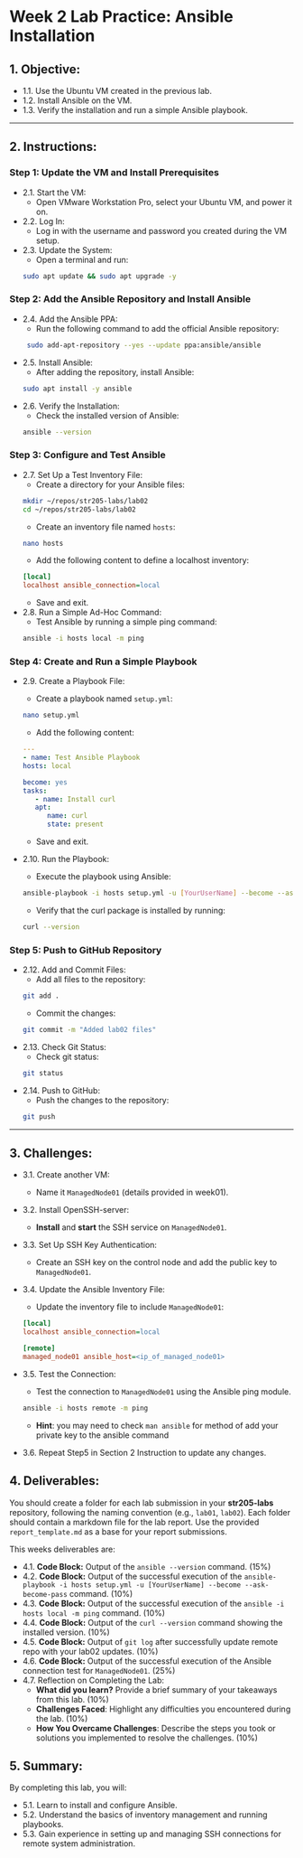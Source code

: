 # Week 2 Lab Practice: Ansible Installation

## 1. Objective:

- 1.1. Use the Ubuntu VM created in the previous lab.
- 1.2. Install Ansible on the VM.
- 1.3. Verify the installation and run a simple Ansible playbook.

---

## 2. Instructions:

### Step 1: Update the VM and Install Prerequisites

- 2.1. Start the VM:
  - Open VMware Workstation Pro, select your Ubuntu VM, and power it on.
- 2.2. Log In:
  - Log in with the username and password you created during the VM setup.
- 2.3. Update the System:
  - Open a terminal and run:
  ```bash
  sudo apt update && sudo apt upgrade -y
  ```

### Step 2: Add the Ansible Repository and Install Ansible

- 2.4. Add the Ansible PPA:
  - Run the following command to add the official Ansible repository:
  ```bash
   sudo add-apt-repository --yes --update ppa:ansible/ansible
  ```
- 2.5. Install Ansible:
  - After adding the repository, install Ansible:
  ```bash
  sudo apt install -y ansible
  ```
- 2.6. Verify the Installation:
  - Check the installed version of Ansible:
  ```bash
  ansible --version
  ```

### Step 3: Configure and Test Ansible

- 2.7. Set Up a Test Inventory File:
  - Create a directory for your Ansible files:
  ```bash
  mkdir ~/repos/str205-labs/lab02
  cd ~/repos/str205-labs/lab02
  ```
  - Create an inventory file named `hosts`:
  ```bash
  nano hosts
  ```
  - Add the following content to define a localhost inventory:
  ```ini
  [local]
  localhost ansible_connection=local
  ```
  - Save and exit.
- 2.8. Run a Simple Ad-Hoc Command:
  - Test Ansible by running a simple ping command:
  ```bash
  ansible -i hosts local -m ping
  ```

### Step 4: Create and Run a Simple Playbook

- 2.9. Create a Playbook File:

  - Create a playbook named `setup.yml`:

  ```bash
  nano setup.yml
  ```

  - Add the following content:

  ```yaml
  ---
  - name: Test Ansible Playbook
  hosts: local

  become: yes
  tasks:
     - name: Install curl
     apt:
        name: curl
        state: present
  ```

  - Save and exit.

- 2.10. Run the Playbook:
  - Execute the playbook using Ansible:
  ```bash
  ansible-playbook -i hosts setup.yml -u [YourUserName] --become --ask-become-pass
  ```
  - Verify that the curl package is installed by running:
  ```bash
  curl --version
  ```

### Step 5: Push to GitHub Repository

- 2.12. Add and Commit Files:
  - Add all files to the repository:
  ```bash
  git add .
  ```
  - Commit the changes:
  ```bash
  git commit -m "Added lab02 files"
  ```
- 2.13. Check Git Status:
  - Check git status:
  ```bash
  git status
  ```
- 2.14. Push to GitHub:
  - Push the changes to the repository:
  ```bash
  git push
  ```

---

## 3. Challenges:

- 3.1. Create another VM:
  - Name it `ManagedNode01` (details provided in week01).
- 3.2. Install OpenSSH-server:
  - **Install** and **start** the SSH service on `ManagedNode01`.
- 3.3. Set Up SSH Key Authentication:
  - Create an SSH key on the control node and add the public key to `ManagedNode01`.
- 3.4. Update the Ansible Inventory File:

  - Update the inventory file to include `ManagedNode01`:

  ```ini
  [local]
  localhost ansible_connection=local

  [remote]
  managed_node01 ansible_host=<ip_of_managed_node01>
  ```

- 3.5. Test the Connection:
  - Test the connection to `ManagedNode01` using the Ansible ping module.
  ```bash
  ansible -i hosts remote -m ping
  ```
  - **Hint**: you may need to check `man ansible` for method of add your private key to the ansible command
- 3.6. Repeat Step5 in Section 2 Instruction to update any changes.
## 4. Deliverables:

You should create a folder for each lab submission in your **str205-labs** repository, following the naming convention (e.g., `lab01`, `lab02`). Each folder should contain a markdown file for the lab report. Use the provided `report_template.md` as a base for your report submissions.

This weeks deliverables are:

- 4.1. **Code Block:** Output of the `ansible --version` command. (15%)
- 4.2. **Code Block:** Output of the successful execution of the `ansible-playbook -i hosts setup.yml -u [YourUserName] --become --ask-become-pass` command. (10%)
- 4.3. **Code Block:** Output of the successful execution of the `ansible -i hosts local -m ping` command. (10%)
- 4.4. **Code Block:** Output of the `curl --version` command showing the installed version. (10%)
- 4.5. **Code Block:** Output of `git log` after successfully update remote repo with your lab02 updates. (10%)
- 4.6. **Code Block:** Output of the successful execution of the Ansible connection test for `ManagedNode01`. (25%)
- 4.7. Reflection on Completing the Lab:
  - **What did you learn?** Provide a brief summary of your takeaways from this lab. (10%)
  - **Challenges Faced**: Highlight any difficulties you encountered during the lab. (10%)
  - **How You Overcame Challenges**: Describe the steps you took or solutions you implemented to resolve the challenges. (10%)

## 5. Summary:

By completing this lab, you will:

- 5.1. Learn to install and configure Ansible.
- 5.2. Understand the basics of inventory management and running playbooks.
- 5.3. Gain experience in setting up and managing SSH connections for remote system administration.

